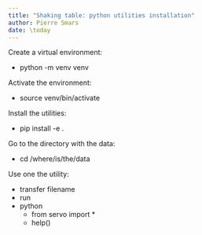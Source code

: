 ```yaml
---
title: "Shaking table: python utilities installation"
author: Pierre Smars
date: \today
---
```


Create a virtual environment:

- python -m venv venv

Activate the environment:

- source venv/bin/activate

Install the utilities:

- pip install -e .

Go to the directory with the data:

- cd /where/is/the/data

Use one the utility:

- transfer filename
- run
- python
	- from servo import *
	- help()


